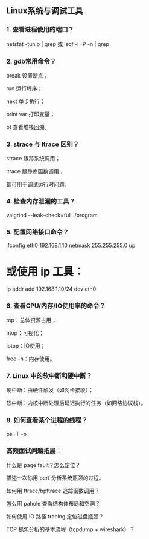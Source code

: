 ## Linux系统与调试工具

### 1. 查看进程使用的端口？

netstat -tunlp | grep <pid> 或 lsof -i -P -n | grep <pid>

### 2. gdb常用命令？

break 设置断点；

run 运行程序；

next 单步执行；

print var 打印变量；

bt 查看堆栈回溯。

### 3. strace 与 ltrace 区别？

strace 跟踪系统调用；

ltrace 跟踪库函数调用；

都可用于调试运行时问题。

### 4. 检查内存泄漏的工具？

valgrind --leak-check=full ./program

### 5. 配置网络接口命令？

ifconfig eth0 192.168.1.10 netmask 255.255.255.0 up
# 或使用 ip 工具：
ip addr add 192.168.1.10/24 dev eth0

### 6. 查看CPU/内存/IO使用率的命令？

top：总体资源占用；

htop：可视化；

iotop：IO使用；

free -h：内存使用。

### 7. Linux 中的软中断和硬中断？

硬中断：由硬件触发（如网卡接收）；

软中断：内核中断处理后延迟执行的任务（如网络协议栈）。

### 8. 如何查看某个进程的线程？

ps -T -p <pid>

### 高频面试问题拓展：

什么是 page fault？怎么定位？

描述一次你用 perf 分析系统瓶颈的过程。

如何用 ftrace/bpftrace 追踪函数调用？

怎么用 pahole 查看结构体布局和空洞？

如何使用 IO 路径 tracing 定位磁盘瓶颈？

TCP 抓包分析的基本流程（tcpdump + wireshark）？
